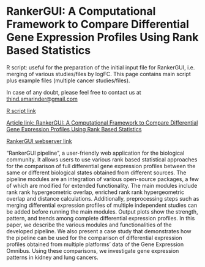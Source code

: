 # RankerGUI: A Computational Framework to Compare Differential Gene Expression Profiles Using Rank Based Statistics
R script: useful for the preparation of the initial input file for RankerGUI, i.e. merging of various studies/files by logFC. 
This page contains main script plus example files (multiple cancer studies/files).

In case of any doubt, please feel free to contact us at thind.amarinder@gmail.com

[R script link ](https://github.com/amarinderthind/RankerGUI/blob/main/intersect_script_for_rakergui.r)

[Article link: RankerGUI: A Computational Framework to Compare Differential Gene Expression Profiles Using Rank Based Statistics](https://www.mdpi.com/1422-0067/20/23/6098)

[RankerGUI webserver link](http://watson.na.icar.cnr.it/rankergui/index.php)


“RankerGUI pipeline”, a user-friendly web application for the biological community. It allows users to use various rank based statistical approaches for the comparison of full differential gene expression profiles between the same or different biological states obtained from different sources. The pipeline modules are an integration of various open-source packages, a few of which are modified for extended functionality. The main modules include rank rank hypergeometric overlap, enriched rank rank hypergeometric overlap and distance calculations. Additionally, preprocessing steps such as merging differential expression profiles of multiple independent studies can be added before running the main modules. Output plots show the strength, pattern, and trends among complete differential expression profiles. In this paper, we describe the various modules and functionalities of the developed pipeline. We also present a case study that demonstrates how the pipeline can be used for the comparison of differential expression profiles obtained from multiple platforms’ data of the Gene Expression Omnibus. Using these comparisons, we investigate gene expression patterns in kidney and lung cancers.
